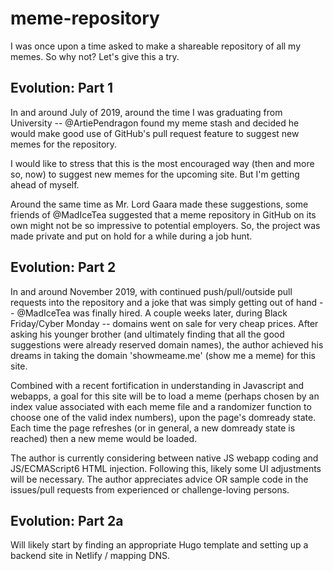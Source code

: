 # meme-repository
I was once upon a time asked to make a shareable repository of all my memes. So why not? Let's give this a try.

## Evolution: Part 1
In and around July of 2019, around the time I was graduating from University -- @ArtiePendragon found my meme stash and decided he would make good use of GitHub's pull request feature to suggest new memes for the repository.

I would like to stress that this is the most encouraged way (then and more so, now) to suggest new memes for the upcoming site. But I'm getting ahead of myself.

Around the same time as Mr. Lord Gaara made these suggestions, some friends of @MadIceTea suggested that a meme repository in GitHub on its own might not be so impressive to potential employers. So, the project was made private and put on hold for a while during a job hunt.

## Evolution: Part 2

In and around November 2019, with continued push/pull/outside pull requests into the repository and a joke that was simply getting out of hand -- @MadIceTea was finally hired. A couple weeks later, during Black Friday/Cyber Monday -- domains went on sale for very cheap prices. After asking his younger brother (and ultimately finding that all the good suggestions were already reserved domain names), the author achieved his dreams in taking the domain 'showmeame.me' (show me a meme) for this site.

Combined with a recent fortification in understanding in Javascript and webapps, a goal for this site will be to load a meme (perhaps chosen by an index value associated with each meme file and a randomizer function to choose one of the valid index numbers), upon the page's domready state. Each time the page refreshes (or in general, a new domready state is reached) then a new meme would be loaded.

The author is currently considering between native JS webapp coding and JS/ECMAScript6 HTML injection. Following this, likely some UI adjustments will be necessary. The author appreciates advice OR sample code in the issues/pull requests from experienced or challenge-loving persons.

## Evolution: Part 2a

Will likely start by finding an appropriate Hugo template and setting up a backend site in Netlify / mapping DNS.
